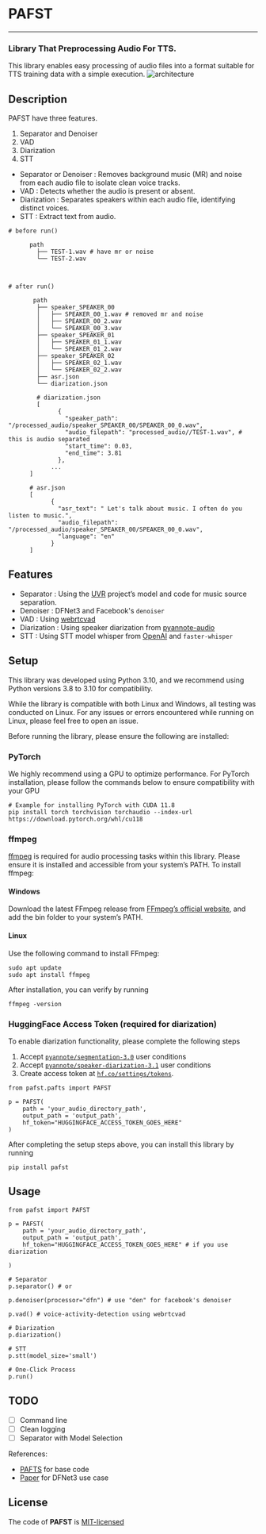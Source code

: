 # PAFST


---

### Library That Preprocessing Audio For TTS.
This library enables easy processing of audio files into a format suitable for TTS training data with a simple execution.
![architecture](architecture.png)

## Description 
PAFST have three features.

1. Separator and Denoiser
2. VAD
3. Diarization
4. STT

* Separator or Denoiser : Removes background music (MR) and noise from each audio file to isolate clean voice tracks.
* VAD : Detects whether the audio is present or absent.
* Diarization : Separates speakers within each audio file, identifying distinct voices.
* STT : Extract text from audio.




```
# before run()

      path
        ├── TEST-1.wav # have mr or noise
        └── TEST-2.wav
        


# after run()
    
       path
        ├── speaker_SPEAKER_00
        │   ├── SPEAKER_00_1.wav # removed mr and noise
        │   ├── SPEAKER_00_2.wav
        │   └── SPEAKER_00_3.wav
        ├── speaker_SPEAKER_01
        │   ├── SPEAKER_01_1.wav
        │   └── SPEAKER_01_2.wav
        ├── speaker_SPEAKER_02
        │   ├── SPEAKER_02_1.wav
        │   └── SPEAKER_02_2.wav
        ├── asr.json
        └── diarization.json
        
        # diarization.json
        [
              {
                "speaker_path": "/processed_audio/speaker_SPEAKER_00/SPEAKER_00_0.wav",
                "audio_filepath": "processed_audio//TEST-1.wav", # this is audio separated
                "start_time": 0.03,
                "end_time": 3.81
              },
            ...
      ]

      # asr.json
      [
            {
              "asr_text": " Let's talk about music. I often do you listen to music.",
              "audio_filepath": "/processed_audio/speaker_SPEAKER_00/SPEAKER_00_0.wav",
              "language": "en"
            } 
      ]
```


## Features
* Separator : Using the [UVR](https://github.com/Anjok07/ultimatevocalremovergui) project’s model and code for music source separation.
* Denoiser : DFNet3 and Facebook's ` denoiser `
* VAD : Using [webrtcvad](https://github.com/wiseman/py-webrtcvad)
* Diarization : Using speaker diarization from [pyannote-audio](https://github.com/pyannote/pyannote-audio)
* STT : Using STT model whisper from [OpenAI](https://github.com/openai/whisper) and ` faster-whisper `


## Setup
This library was developed using Python 3.10, and we recommend using Python versions 3.8 to 3.10 for compatibility.

While the library is compatible with both Linux and Windows, all testing was conducted on Linux. 
For any issues or errors encountered while running on Linux, please feel free to open an issue.

Before running the library, please ensure the following are installed:

### PyTorch
We highly recommend using a GPU to optimize performance. For PyTorch installation, please follow the commands below to ensure compatibility with your GPU
```
# Example for installing PyTorch with CUDA 11.8
pip install torch torchvision torchaudio --index-url https://download.pytorch.org/whl/cu118
```

### ffmpeg
[ffmpeg](https://ffmpeg.org/) is required for audio processing tasks within this library. Please ensure it is installed and accessible from your system’s PATH.
To install ffmpeg:

#### Windows
Download the latest FFmpeg release from [FFmpeg’s official website](https://ffmpeg.org/download.html), and add the bin folder to your system’s PATH.

#### Linux 
Use the following command to install FFmpeg:
```
sudo apt update
sudo apt install ffmpeg
```

After installation, you can verify by running
```
ffmpeg -version
```


### HuggingFace Access Token (required for diarization)
To enable diarization functionality, please complete the following steps
1. Accept [`pyannote/segmentation-3.0`](https://huggingface.co/pyannote/segmentation-3.0) user conditions
2. Accept [`pyannote/speaker-diarization-3.1`](https://huggingface.co/pyannote/speaker-diarization-3.1) user conditions
3. Create access token at [`hf.co/settings/tokens`](https://huggingface.co/login?next=%2Fsettings%2Ftokens).

```
from pafst.pafts import PAFST

p = PAFST(
    path = 'your_audio_directory_path',
    output_path = 'output_path',
    hf_token="HUGGINGFACE_ACCESS_TOKEN_GOES_HERE"
)

```

After completing the setup steps above, you can install this library by running
```
pip install pafst
```


## Usage
```
from pafst import PAFST

p = PAFST(
    path = 'your_audio_directory_path',
    output_path = 'output_path',
    hf_token="HUGGINGFACE_ACCESS_TOKEN_GOES_HERE" # if you use diarization
    
)

# Separator
p.separator() # or

p.denoiser(processor="dfn") # use "den" for facebook's denoiser

p.vad() # voice-activity-detection using webrtcvad

# Diarization
p.diarization()

# STT
p.stt(model_size='small')

# One-Click Process
p.run()

```

## TODO
- [ ] Command line
- [ ] Clean logging
- [ ] Separator with Model Selection

References:

* [PAFTS](https://github.com/harmlessman/PAFTS) for base code
* [Paper](https://arxiv.org/pdf/2409.05356) for DFNet3 use case

## License

The code of **PAFST** is [MIT-licensed](LICENSE)
